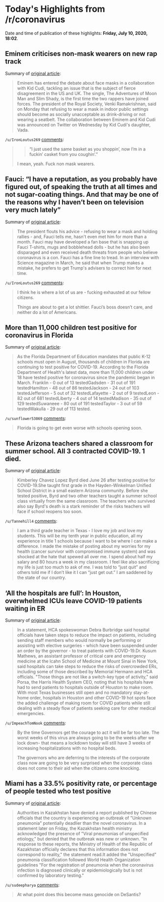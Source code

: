 # Today's Highlights from /r/coronavirus

Date and time of publication of these highlights: **Friday, July 10, 2020, 18:02**.

## Eminem criticises non-mask wearers on new rap track

Summary of [original article](https://www.theguardian.com/music/2020/jul/10/eminem-criticises-non-mask-wearers-on-new-rap-track-kid-cudi-covid-19):

> Eminem has entered the debate about face masks in a collaboration with Kid Cudi, tackling an issue that is the subject of fierce disagreement in the US and UK. The single, The Adventures of Moon Man and Slim Shady, is the first time the two rappers have joined forces. The president of the Royal Society, Venki Ramakrishnan, said on Monday that refusing to wear a mask in indoor public settings should become as socially unacceptable as drink-driving or not wearing a seatbelt. The collaboration between Eminem and Kid Cudi was announced on Twitter on Wednesday by Kid Cudi's daughter, Vada.

`/u/IronLoutus269` [comments](https://www.reddit.com/r/Coronavirus/comments/horjwz/eminem_criticises_nonmask_wearers_on_new_rap_track/):

> > “I just used the same basket as you shoppin’, now I’m in a fuckin’ casket from you coughin’.”
> 
> I mean, yeah. Fuck non mask wearers.

## Fauci: “I have a reputation, as you probably have figured out, of speaking the truth at all times and not sugar-coating things. And that may be one of the reasons why I haven’t been on television very much lately”

Summary of [original article](https://www.ft.com/content/57834c2c-a078-4736-9173-8fb32cfbbf4e):

> The president flouts his advice - refusing to wear a mask and holding rallies - and, Fauci tells me, hasn't even met him for more than a month. Fauci may have developed a fan base that is snapping up Fauci T-shirts, mugs and bobblehead dolls - but he has also been disparaged and even received death threats from people who believe coronavirus is a con. Fauci has a fine line to tread. In an interview with Science magazine in March, he said that when Trump makes a mistake, he prefers to get Trump's advisers to correct him for next time.

`/u/IronLoutus269` [comments](https://www.reddit.com/r/Coronavirus/comments/hoppw8/fauci_i_have_a_reputation_as_you_probably_have/):

> I think he is where a lot of us are - fucking exhausted at our fellow citizens. 
> 
> Things are about to get a lot shittier. Fauci’s boss doesn’t care, and neither do a lot of Americans.

## More than 11,000 children test positive for coronavirus in Florida

Summary of [original article](https://www.wtxl.com/news/coronavirus/more-than-11-000-children-test-positive-for-coronavirus-in-florida):

> As the Florida Department of Education mandates that public K-12 schools must open in August, thousands of children in Florida are continuing to test positive for COVID-19. According to the Florida Department of Health's latest data, more than 11,000 children under 18 have tested positive for coronavirus since the pandemic began in March. Franklin - 0 out of 13 testedGadsden - 31 out of 191 testedHamilton - 48 out of 86 testedJackson - 24 out of 103 testedJefferson - 5 out of 32 testedLafayette - 2 out of 9 testedLeon - 82 out of 681 testedLiberty - 4 out of 14 testedMadison - 35 out of 129 testedSuwaneee - 80 out of 191 testedTaylor - 3 out of 59 testedWakulla - 29 out of 113 tested.

`/u/sunflower53069` [comments](https://www.reddit.com/r/Coronavirus/comments/houre1/more_than_11000_children_test_positive_for/):

> Florida is going to get even worse with schools opening soon.

## These Arizona teachers shared a classroom for summer school. All 3 contracted COVID-19. 1 died.

Summary of [original article](https://www.usatoday.com/story/news/education/2020/07/09/covid-19-school-reopenings-arizona-teachers/5411122002/):

> Kimberley Chavez Lopez Byrd died June 26 after testing positive for COVID-19.She taught first grade in the Hayden-Winkelman Unified School District in a small eastern Arizona community. Before she tested positive, Byrd and two other teachers taught a summer school class virtually from the same classroom. The teachers who survived also say Byrd's death is a stark reminder of the risks teachers will face if school reopens too soon.

`/u/Tannehill4` [comments](https://www.reddit.com/r/Coronavirus/comments/honwfs/these_arizona_teachers_shared_a_classroom_for/):

> I am a third grade teacher in Texas - I love my job and love my students.  This will be my tenth year in public education, all my experience in title 1 schools because I want to be where I can make a difference.  I made the mistake of posting about my worries for my health (cancer survivor with compromised immune system) and was shocked at the hate that spewed all over me.  I spend about half my salary and 80 hours a week in my classroom.  I feel like also sacrificing my life is just too much to ask of me.  I was told to “just quit” and others told me if I don’t like it I can “just get out.”  I am saddened by the state of our country.

## ‘All the hospitals are full’: In Houston, overwhelmed ICUs leave COVID-19 patients waiting in ER

Summary of [original article](http://www.nbcnews.com/news/us-news/all-hospitals-are-full-houston-overwhelmed-icus-leave-covid-19-n1233430):

> In a statement, HCA spokeswoman Debra Burbridge said hospital officials have taken steps to reduce the impact on patients, including sending staff members who would normally be performing or assisting with elective surgeries - which have been suspended under an order by the governor - to treat patients with COVID-19.Dr. Kusum Mathews, an assistant professor of critical care and emergency medicine at the Icahn School of Medicine at Mount Sinai in New York, said hospitals can take steps to reduce the risks of overcrowded ERs, including some of those described by Memorial Hermann and HCA officials. "Those things are not like a switch-key type of activity," said Porsa, the Harris Health System CEO, noting that his hospitals have had to send patients to hospitals outside of Houston to make room. With most Texas businesses still open and no mandatory stay-at-home order, hospitals in Houston and other COVID-19 hot spots face the added challenge of making room for COVID patients while still dealing with a steady flow of patients seeking care for other medical emergencies.

`/u/ImpeachTomNook` [comments](https://www.reddit.com/r/Coronavirus/comments/hou1wv/all_the_hospitals_are_full_in_houston_overwhelmed/):

> By the time Governors get the courage to act it will be far too late. The worst weeks of this virus are always going to be the weeks after we lock down- that means a lockdown today will still have 3 weeks of increasing hospitalizations with no hospital beds. 
> 
> The governors who are deferring to the interests of the corporate class now are going to be very surprised when the corporate class does not come to their aid when the citizens come knocking.

## Miami has a 33.5% positivity rate, or percentage of people tested who test positive

Summary of [original article](https://edition.cnn.com/world/live-news/coronavirus-pandemic-07-10-20-intl/h_b9b1699e07df04a026c9ff9bf5b9ff00):

> Authorities in Kazakhstan have denied a report published by Chinese officials that the country is experiencing an outbreak of "Unknown pneumonia" potentially deadlier than the novel coronavirus. In a statement later on Friday, the Kazakhstan health ministry acknowledged the presence of "Viral pneumonias of unspecified etiology," but denied that the outbreak was new or unknown. "In response to these reports, the Ministry of Health of the Republic of Kazakhstan officially declares that this information does not correspond to reality," the statement read.It added the "Unspecified" pneumonia classification followed World Health Organization guidelines "For the registration of pneumonia when the coronavirus infection is diagnosed clinically or epidemiologically but is not confirmed by laboratory testing."

`/u/sudeepharya` [comments](https://www.reddit.com/r/Coronavirus/comments/horrrw/miami_has_a_335_positivity_rate_or_percentage_of/):

> At what point does this become mass genocide on DeSantis?

